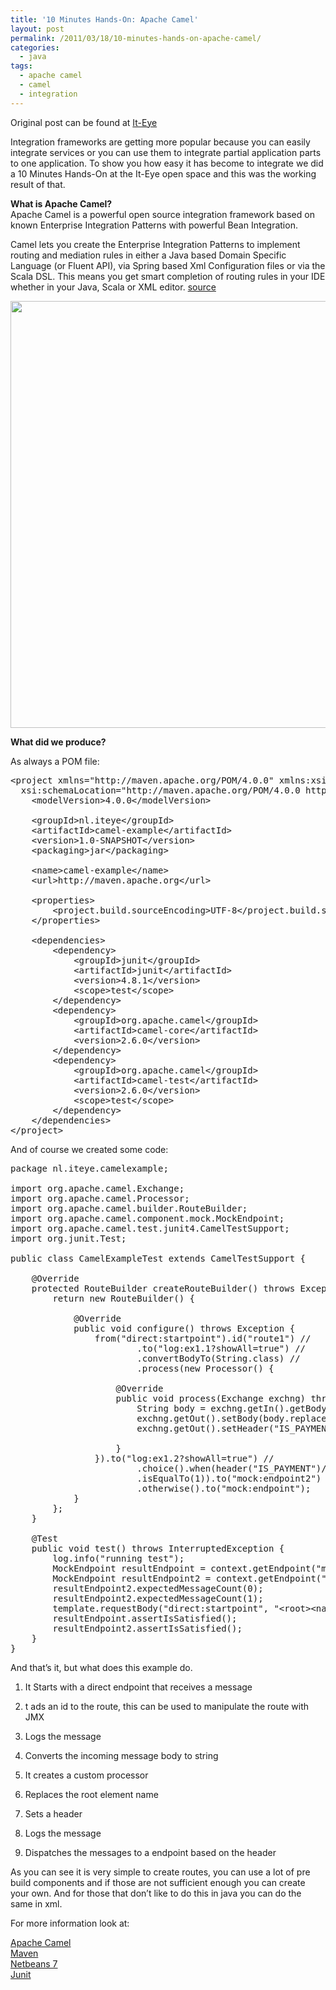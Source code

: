 ```yaml
---
title: '10 Minutes Hands-On: Apache Camel'
layout: post
permalink: /2011/03/18/10-minutes-hands-on-apache-camel/
categories:
  - java
tags:
  - apache camel
  - camel
  - integration
---
```

Original post can be found at [It-Eye][1]

Integration frameworks are getting more popular because you can easily integrate services or you can use them to integrate partial application parts to one application. To show you how easy it has become to integrate we did a 10 Minutes Hands-On at the It-Eye open space and this was the working result of that.

<!--more-->

  
**What is Apache Camel?**  
Apache Camel is a powerful open source integration framework based on known Enterprise Integration Patterns with powerful Bean Integration.

Camel lets you create the Enterprise Integration Patterns to implement routing and mediation rules in either a Java based Domain Specific Language (or Fluent API), via Spring based Xml Configuration files or via the Scala DSL. This means you get smart completion of routing rules in your IDE whether in your Java, Scala or XML editor. [source][2]

[<img src="http://files.coralic.nl/jpg/camel-components.png" alt="" title="Business_Model_Canvas_1024" width="1024" height="683" class="aligncenter size-full wp-image-1061" />][3]

**What did we produce?**

As always a POM file:

<pre class="brush: xml; title: ; notranslate" title="">&lt;project xmlns="http://maven.apache.org/POM/4.0.0" xmlns:xsi="http://www.w3.org/2001/XMLSchema-instance"
  xsi:schemaLocation="http://maven.apache.org/POM/4.0.0 http://maven.apache.org/xsd/maven-4.0.0.xsd"&gt;
    &lt;modelVersion&gt;4.0.0&lt;/modelVersion&gt;

    &lt;groupId&gt;nl.iteye&lt;/groupId&gt;
    &lt;artifactId&gt;camel-example&lt;/artifactId&gt;
    &lt;version&gt;1.0-SNAPSHOT&lt;/version&gt;
    &lt;packaging&gt;jar&lt;/packaging&gt;

    &lt;name&gt;camel-example&lt;/name&gt;
    &lt;url&gt;http://maven.apache.org&lt;/url&gt;

    &lt;properties&gt;
        &lt;project.build.sourceEncoding&gt;UTF-8&lt;/project.build.sourceEncoding&gt;
    &lt;/properties&gt;

    &lt;dependencies&gt; 
        &lt;dependency&gt; 
            &lt;groupId&gt;junit&lt;/groupId&gt; 
            &lt;artifactId&gt;junit&lt;/artifactId&gt; 
            &lt;version&gt;4.8.1&lt;/version&gt; 
            &lt;scope&gt;test&lt;/scope&gt; 
        &lt;/dependency&gt; 
        &lt;dependency&gt; 
            &lt;groupId&gt;org.apache.camel&lt;/groupId&gt; 
            &lt;artifactId&gt;camel-core&lt;/artifactId&gt; 
            &lt;version&gt;2.6.0&lt;/version&gt; 
        &lt;/dependency&gt; 
        &lt;dependency&gt; 
            &lt;groupId&gt;org.apache.camel&lt;/groupId&gt; 
            &lt;artifactId&gt;camel-test&lt;/artifactId&gt; 
            &lt;version&gt;2.6.0&lt;/version&gt; 
            &lt;scope&gt;test&lt;/scope&gt; 
        &lt;/dependency&gt; 
    &lt;/dependencies&gt; 
&lt;/project&gt;
</pre>

And of course we created some code:

<pre class="brush: java; title: ; notranslate" title="">package nl.iteye.camelexample;

import org.apache.camel.Exchange;
import org.apache.camel.Processor;
import org.apache.camel.builder.RouteBuilder;
import org.apache.camel.component.mock.MockEndpoint;
import org.apache.camel.test.junit4.CamelTestSupport;
import org.junit.Test;

public class CamelExampleTest extends CamelTestSupport {

    @Override
    protected RouteBuilder createRouteBuilder() throws Exception {
        return new RouteBuilder() {

            @Override
            public void configure() throws Exception {
                from("direct:startpoint").id("route1") //
                        .to("log:ex1.1?showAll=true") //
                        .convertBodyTo(String.class) //
                        .process(new Processor() {

                    @Override
                    public void process(Exchange exchng) throws Exception {
                        String body = exchng.getIn().getBody(String.class);
                        exchng.getOut().setBody(body.replaceAll("root", "testroot"));
                        exchng.getOut().setHeader("IS_PAYMENT", 1);

                    }
                }).to("log:ex1.2?showAll=true") //
                        .choice().when(header("IS_PAYMENT")//
                        .isEqualTo(1)).to("mock:endpoint2") //
                        .otherwise().to("mock:endpoint");
            }
        };
    }

    @Test
    public void test() throws InterruptedException {
        log.info("running test");
        MockEndpoint resultEndpoint = context.getEndpoint("mock:endpoint", MockEndpoint.class);
        MockEndpoint resultEndpoint2 = context.getEndpoint("mock:endpoint2", MockEndpoint.class);
        resultEndpoint2.expectedMessageCount(0);
        resultEndpoint2.expectedMessageCount(1);
        template.requestBody("direct:startpoint", "&lt;root&gt;&lt;name&gt;abc&lt;/name&gt;&lt;/root&gt;");
        resultEndpoint.assertIsSatisfied();
        resultEndpoint2.assertIsSatisfied();
    }
}
</pre>

And that&#8217;s it, but what does this example do.

  1. It Starts with a direct endpoint that receives a message
  2. t ads an id to the route, this can be used to manipulate the route with JMX
  3. Logs the message
  4. Converts the incoming message body to string
  5. It creates a custom processor
  1. Replaces the root element name
  2. Sets a header

  6. Logs the message
  7. Dispatches the messages to a endpoint based on the header

As you can see it is very simple to create routes, you can use a lot of pre build components and if those are not sufficient enough you can create your own. And for those that don&#8217;t like to do this in java you can do the same in xml.

For more information look at:

[Apache Camel][2]  
[Maven][4]  
[Netbeans 7][5]  
[Junit][6]

 [1]: http://www.it-eye.nl/2011/03/18/10-minutes-hands-on-apache-camel/
 [2]: http://camel.apache.org/
 [3]: http://files.coralic.nl/jpg/camel-components.png
 [4]: http://maven.apache.org/
 [5]: http://netbeans.org/community/releases/70/
 [6]: http://www.junit.org/